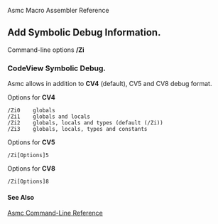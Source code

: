 Asmc Macro Assembler Reference

## Add Symbolic Debug Information.

Command-line options **/Zi**

### CodeView Symbolic Debug.

Asmc allows in addition to **CV4** (default), CV5 and CV8 debug format.

Options for **CV4**

    /Zi0    globals
    /Zi1    globals and locals
    /Zi2    globals, locals and types (default (/Zi))
    /Zi3    globals, locals, types and constants

Options for **CV5**

    /Zi[Options]5

Options for **CV8**

    /Zi[Options]8

#### See Also

[Asmc Command-Line Reference](readme.md)
